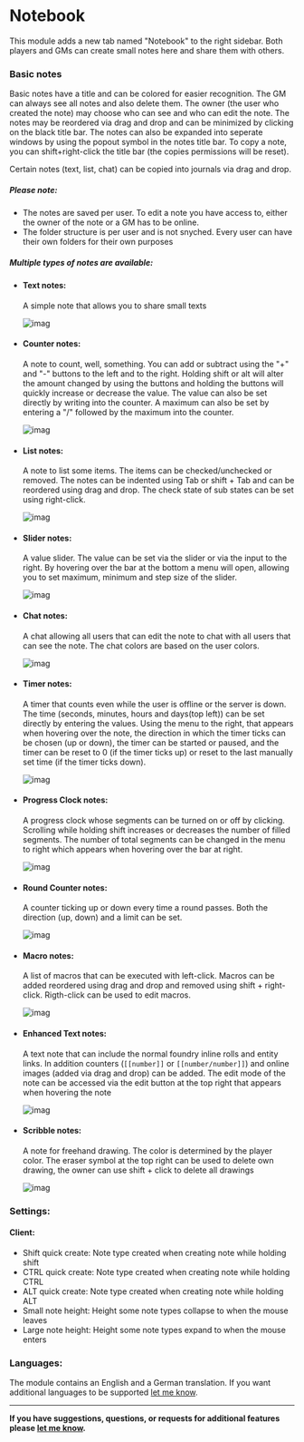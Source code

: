 # Notebook
This module adds a new tab named "Notebook" to the right sidebar. Both players and GMs can create small notes here and share them with others.

### Basic notes
Basic notes have a title and can be colored for easier recognition. The GM can always see all notes and also delete them. The owner (the user who created the note) may choose who can see and who can edit the note. The notes may be reordered via drag and drop and can be minimized by clicking on the black title bar. The notes can also be expanded into seperate windows by using the popout symbol in the notes title bar. To copy a note, you can shift+right-click the title bar (the copies permissions will be reset).

Certain notes (text, list, chat) can be copied into journals via drag and drop. 

##### Please note:
  - The notes are saved per user. To edit a note you have access to, either the owner of the note or a GM has to be online.
  - The folder structure is per user and is not snyched. Every user can have their own folders for their own purposes

##### Multiple types of notes are available:

- #### Text notes:
  A simple note that allows you to share small texts
  
  ![imag](https://i.imgur.com/EaVAY9F.jpg)
  
- #### Counter notes:
  A note to count, well, something. You can add or subtract using the "+" and "-" buttons to the left and to the right. Holding shift or alt will alter the amount changed by using the buttons and holding the buttons will quickly increase or decrease the value. The value can also be set directly by writing into the counter. A maximum can also be set by entering a "/" followed by the maximum into the counter.

  ![imag](https://imgur.com/Pml0wUJ.jpg)

- #### List notes:
  A note to list some items. The items can be checked/unchecked or removed. The notes can be indented using Tab or shift + Tab and can be reordered using drag and drop. The check state of sub states can be set using right-click.

  ![imag](https://imgur.com/OTUGCX5.jpg)

- #### Slider notes:
  A value slider. The value can be set via the slider or via the input to the right. By hovering over the bar at the bottom a menu will open, allowing you to set maximum, minimum and step size of the slider.

  ![imag](https://imgur.com/ZSiCMgD.jpg)

- #### Chat notes:
  A chat allowing all users that can edit the note to chat with all users that can see the note. The chat colors are based on the user colors.

  ![imag](https://imgur.com/buP7bHm.jpg)

- #### Timer notes:
  A timer that counts even while the user is offline or the server is down. The time (seconds, minutes, hours and days(top left)) can be set directly by entering the values. Using the menu to the right, that appears when hovering over the note, the direction in which the timer ticks can be chosen (up or down), the timer can be started or paused, and the timer can be reset to 0 (if the timer ticks up) or reset to the last manually set time (if the timer ticks down).

  ![imag](https://imgur.com/d37MP7u.jpg)

- #### Progress Clock notes:
  A progress clock whose segments can be turned on or off by clicking. Scrolling while holding shift increases or decreases the number of filled segments. The number of total segments can be changed in the menu to right which appears when hovering over the bar at right.

  ![imag](https://imgur.com/ySwE9fS.jpg)

- #### Round Counter notes:
  A counter ticking up or down every time a round passes. Both the direction (up, down) and a limit can be set.

  ![imag](https://imgur.com/LqNbmc6.jpg)

- #### Macro notes:
  A list of macros that can be executed with left-click. Macros can be added reordered using drag and drop and removed using shift + right-click. Rigth-click can be used to edit macros.

  ![imag](https://imgur.com/ZBhogBK.jpg)

- #### Enhanced Text notes:
  A text note that can include the normal foundry inline rolls and entity links. In addition counters (`[[number]]` or `[[number/number]]`) and online images (added via drag and drop) can be added. The edit mode of the note can be accessed via the edit button at the top right that appears when hovering the note

  ![imag](https://imgur.com/u4iJNSZ.jpg)

- #### Scribble notes:
  A note for freehand drawing. The color is determined by the player color. The eraser symbol at the top right can be used to delete own drawing, the owner can use shift + click to delete all drawings

   ![imag](https://imgur.com/7eYSBC7.jpg)

### Settings:

#### Client:
  - Shift quick create: Note type created when creating note while holding shift
  - CTRL quick create: Note type created when creating note while holding CTRL
  - ALT quick create: Note type created when creating note while holding ALT
  - Small note height: Height some note types collapse to when the mouse leaves
  - Large note height: Height some note types expand to when the mouse enters

### Languages:

The module contains an English and a German translation. If you want additional languages to be supported [let me know](https://github.com/Saibot393/notebook/issues).

---

**If you have suggestions, questions, or requests for additional features please [let me know](https://github.com/Saibot393/notebook/issues).**

